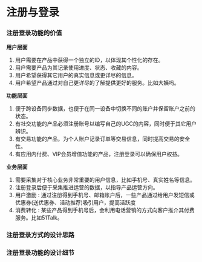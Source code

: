 # 注册与登录

### 注册登录功能的价值

**用户层面**

1. 用户需要在产品中获得一个独立的ID，以体现其个性化的存在。
2. 用户需要产品为其记录使用进度、状态、收藏的内容。
3. 用户希望获得其它用户的真实信息或更详尽的信息。
4. 用户希望产品通过对自己更详尽的了解提供更好的服务。比如大姨吗。

**功能层面**

1. 便于跨设备同步数据，也便于在同一设备中切换不同的账户并保留账户之前的状态。
2. 有社交功能的产品必须注册账号以编写自己的UGC的内容，同时便于其它用户辨识。
3. 有交易功能的产品，为个人账户记录订单等交易信息，同时提高交易的安全性。
4. 有应用内付费、VIP会员增值功能的产品，注册登录可以确保用户权益。

**业务层面**

1. 需要采集对于核心业务非常重要的用户信息，比如手机号、真实姓名等信息。
2. 注册登录后便于采集推进运营的数据，以指导产品运营方向。
3. 用户激励 : 通过注册得到手机号、邮箱账户后，一些产品通过给用户发短信或优惠券\(送优惠券、活动推荐\)吸引用户，提高活跃度
4. 消费转化 : 某些产品得到手机号后，会利用电话营销的方式向客户推介其付费服务。比如51Talk。

### 注册登录方式的设计思路

### 注册登录功能的设计细节

### 



